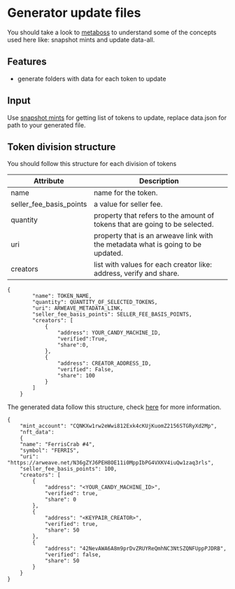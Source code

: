 # Generator update files
You should take a look to [metaboss](https://metaboss.rs/overview.html) to understand some of the concepts used here like: snapshot mints and update data-all.

## Features

- generate folders with data for each token to update

## Input

Use [snapshot mints](https://metaboss.rs/snapshot.html#snapshot-mints) for getting list of tokens to update, replace data.json for path to your generated file.

## Token division structure 

You should follow this structure for each division of tokens

| Attribute | Description |
| ------ | ------ |
| name |  name for the token. |
|seller_fee_basis_points| a value for seller fee. |
|quantity| property that refers to the amount of tokens that are going to be selected. |
|uri| property that is an arweave link with the metadata what is going to be updated. |
|creators| list with values for each creator like: address, verify and share. |

```
{	
		"name": TOKEN_NAME,
		"quantity": QUANTITY_OF_SELECTED_TOKENS, 
		"uri": ARWEAVE_METADATA_LINK,
		"seller_fee_basis_points": SELLER_FEE_BASIS_POINTS,
		"creators": [
	    	{
				"address": YOUR_CANDY_MACHINE_ID,
				"verified":True,
				"share":0,
			},
	        {
	            "address": CREATOR_ADDRESS_ID,
	            "verified": False,
	            "share": 100
	        }
        ]
	}
```

The generated data follow this structure, check [here](https://metaboss.rs/update.html#update-data-all) for more information. 

```
{
    "mint_account": "CQNKXw1rw2eWwi812Exk4cKUjKuomZ2156STGRyXd2Mp",
    "nft_data":
    {
    "name": "FerrisCrab #4",
    "symbol": "FERRIS",
    "uri": "https://arweave.net/N36gZYJ6PEH8OE11i0MppIbPG4VXKV4iuQw1zaq3rls",
    "seller_fee_basis_points": 100,
    "creators": [
        {
            "address": "<YOUR_CANDY_MACHINE_ID>",
            "verified": true,
            "share": 0
        },
        {
            "address": "<KEYPAIR_CREATOR>",
            "verified": true,
            "share": 50
        },
        {
            "address": "42NevAWA6A8m9prDvZRUYReQmhNC3NtSZQNFUppPJDRB",
            "verified": false,
            "share": 50
        }
    }
}
```